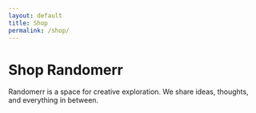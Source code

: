 ```yaml
---
layout: default
title: Shop
permalink: /shop/
---
```


# Shop Randomerr

Randomerr is a space for creative exploration. We share ideas, thoughts, and everything in between.
